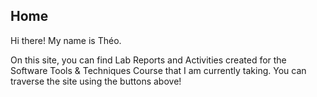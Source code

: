 ## Home
Hi there! My name is Théo. 

On this site, you can find Lab Reports and Activities created for the Software Tools & Techniques Course that I am currently taking.
You can traverse the site using the buttons above!
